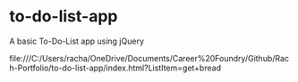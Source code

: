 # to-do-list-app
 A basic To-Do-List app using jQuery
 
file:///C:/Users/racha/OneDrive/Documents/Career%20Foundry/Github/Rach-Portfolio/to-do-list-app/index.html?ListItem=get+bread
